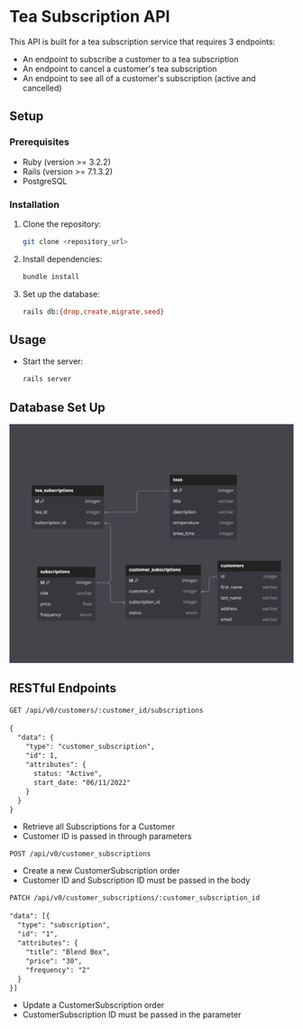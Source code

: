 # Tea Subscription API
This API is built for a tea subscription service that requires 3 endpoints:
- An endpoint to subscribe a customer to a tea subscription
- An endpoint to cancel a customer's tea subscription
- An endpoint to see all of a customer's subscription (active and cancelled)

## Setup

### Prerequisites
- Ruby (version >= 3.2.2)
- Rails (version >= 7.1.3.2)
- PostgreSQL

### Installation
1. Clone the repository:

    ```bash
    git clone <repository_url>
    ```

2. Install dependencies:

    ```bash
    bundle install
    ```

3. Set up the database:

    ```bash
    rails db:{drop,create,migrate,seed}
    ```

## Usage
- Start the server:

    ```bash
    rails server
    ```
## Database Set Up
![](lib/database.png)

## RESTful Endpoints
```
GET /api/v0/customers/:customer_id/subscriptions

{
  "data": {
    "type": "customer_subscription",
    "id": 1,
    "attributes": {
      status: "Active",
      start_date: "06/11/2022"
    }
  }
}
```
- Retrieve all Subscriptions for a Customer
- Customer ID is passed in through parameters
```
POST /api/v0/customer_subscriptions
```
- Create a new CustomerSubscription order
- Customer ID and Subscription ID must be passed in the body
```
PATCH /api/v0/customer_subscriptions/:customer_subscription_id

"data": [{
  "type": "subscription",
  "id": "1",
  "attributes": {
    "title": "Blend Box",
    "price": "30",
    "frequency": "2"
  }
}]
```
- Update a CustomerSubscription order
- CustomerSubscription ID must be passed in the parameter
